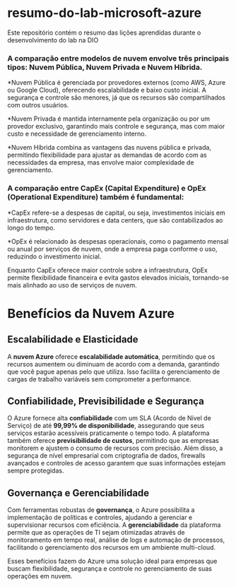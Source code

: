 # resumo-do-lab-microsoft-azure
Este repositório contém o resumo das lições aprendidas durante o desenvolvimento do lab na DIO

<h3>A comparação entre modelos de nuvem envolve três principais tipos: Nuvem Pública, Nuvem Privada e Nuvem Híbrida.</h3>

*Nuvem Pública é gerenciada por provedores externos (como AWS, Azure ou Google Cloud), oferecendo escalabilidade e baixo custo inicial. A segurança e controle são menores, já que os recursos são compartilhados com outros usuários. 

*Nuvem Privada é mantida internamente pela organização ou por um provedor exclusivo, garantindo mais controle e segurança, mas com maior custo e necessidade de gerenciamento interno.

*Nuvem Híbrida combina as vantagens das nuvens pública e privada, permitindo flexibilidade para ajustar as demandas de acordo com as necessidades da empresa, mas envolve maior complexidade de gerenciamento. 

<h3>A comparação entre CapEx (Capital Expenditure) e OpEx (Operational Expenditure) também é fundamental:</h3>

*CapEx refere-se a despesas de capital, ou seja, investimentos iniciais em infraestrutura, como servidores e data centers, que são contabilizados ao longo do tempo.

*OpEx é relacionado às despesas operacionais, como o pagamento mensal ou anual por serviços de nuvem, onde a empresa paga conforme o uso, reduzindo o investimento inicial.

Enquanto CapEx oferece maior controle sobre a infraestrutura, OpEx permite flexibilidade financeira e evita gastos elevados iniciais, tornando-se mais alinhado ao uso de serviços de nuvem.


# Benefícios da Nuvem Azure

## Escalabilidade e Elasticidade
A **nuvem Azure** oferece **escalabilidade automática**, permitindo que os recursos aumentem ou diminuam de acordo com a demanda, garantindo que você pague apenas pelo que utiliza. Isso facilita o gerenciamento de cargas de trabalho variáveis sem comprometer a performance.

## Confiabilidade, Previsibilidade e Segurança
O Azure fornece alta **confiabilidade** com um SLA (Acordo de Nível de Serviço) de até **99,99% de disponibilidade**, assegurando que seus serviços estarão acessíveis praticamente o tempo todo. A plataforma também oferece **previsibilidade de custos**, permitindo que as empresas monitorem e ajustem o consumo de recursos com precisão. Além disso, a segurança de nível empresarial com criptografia de dados, firewalls avançados e controles de acesso garantem que suas informações estejam sempre protegidas.

## Governança e Gerenciabilidade
Com ferramentas robustas de **governança**, o Azure possibilita a implementação de políticas e controles, ajudando a gerenciar e supervisionar recursos com eficiência. A **gerenciabilidade** da plataforma permite que as operações de TI sejam otimizadas através de monitoramento em tempo real, análise de logs e automação de processos, facilitando o gerenciamento dos recursos em um ambiente multi-cloud.

Esses benefícios fazem do Azure uma solução ideal para empresas que buscam flexibilidade, segurança e controle no gerenciamento de suas operações em nuvem.






